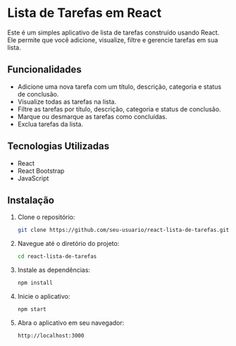 # Lista de Tarefas em React

Este é um simples aplicativo de lista de tarefas construído usando React. Ele permite que você adicione, visualize, filtre e gerencie tarefas em sua lista.

## Funcionalidades

- Adicione uma nova tarefa com um título, descrição, categoria e status de conclusão.
- Visualize todas as tarefas na lista.
- Filtre as tarefas por título, descrição, categoria e status de conclusão.
- Marque ou desmarque as tarefas como concluídas.
- Exclua tarefas da lista.

## Tecnologias Utilizadas

- React
- React Bootstrap
- JavaScript

## Instalação

1. Clone o repositório:

   ```bash
   git clone https://github.com/seu-usuario/react-lista-de-tarefas.git

2. Navegue até o diretório do projeto:
   ```bash
   cd react-lista-de-tarefas

3. Instale as dependências:
   ```bash
   npm install

4. Inicie o aplicativo:
   ```bash
   npm start

5. Abra o aplicativo em seu navegador:
   ```bash
   http://localhost:3000
